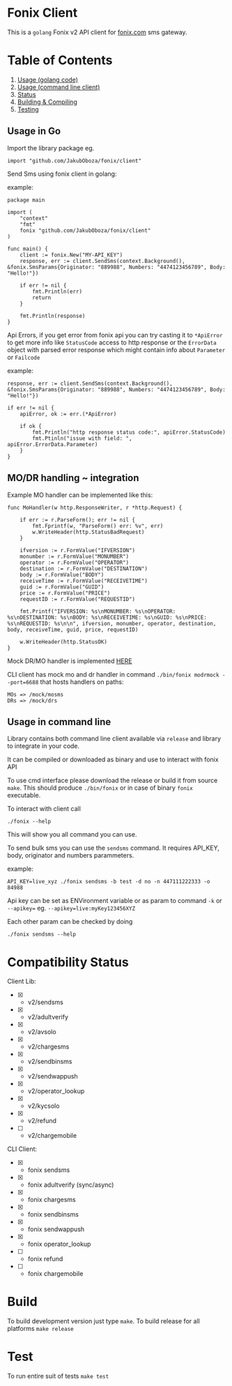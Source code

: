 # Fonix Client

This is a `golang` Fonix v2 API client for [fonix.com](fonix.com) sms gateway. 

# Table of Contents
1. [Usage (golang code)](#usagego)
2. [Usage (command line client)](#usagecli)
3. [Status](#status)
4. [Building & Compiling](#build)
5. [Testing](#test)

## Usage in Go <a name="usagego"></a>

Import the library package eg.
```
import "github.com/JakubOboza/fonix/client"
```

Send Sms using fonix client in golang:

example:
```
package main

import (
	"context"
	"fmt"
	fonix "github.com/JakubOboza/fonix/client"
)

func main() {
	client := fonix.New("MY-API_KEY")
	response, err := client.SendSms(context.Background(), &fonix.SmsParams{Originator: "889988", Numbers: "4474123456789", Body: "Hello!"})

	if err != nil {
		fmt.Println(err)
		return
	}

	fmt.Println(response)
}

```

Api Errors, if you get error from fonix api you can try casting it to `*ApiError` to get more info like `StatusCode` access to http response or the `ErrorData` object with parsed error response which might contain info about `Parameter` or `Failcode`

example:

```
response, err := client.SendSms(context.Background(), &fonix.SmsParams{Originator: "889988", Numbers: "4474123456789", Body: "Hello!"})

if err != nil {
    apiError, ok := err.(*ApiError)

    if ok {
        fmt.Println("http response status code:", apiError.StatusCode)
        fmt.Ptinln("issue with field: ",  apiError.ErrorData.Parameter)
    }
}
```

## MO/DR handling ~ integration

Example MO handler can be implemented like this:
```
func MoHandler(w http.ResponseWriter, r *http.Request) {

	if err := r.ParseForm(); err != nil {
		fmt.Fprintf(w, "ParseForm() err: %v", err)
		w.WriteHeader(http.StatusBadRequest)
	}

	ifversion := r.FormValue("IFVERSION")
	monumber := r.FormValue("MONUMBER")
	operator := r.FormValue("OPERATOR")
	destination := r.FormValue("DESTINATION")
	body := r.FormValue("BODY")
	receiveTime := r.FormValue("RECEIVETIME")
	guid := r.FormValue("GUID")
	price := r.FormValue("PRICE")
	requestID := r.FormValue("REQUESTID")

	fmt.Printf("IFVERSION: %s\nMONUMBER: %s\nOPERATOR: %s\nDESTINATION: %s\nBODY: %s\nRECEIVETIME: %s\nGUID: %s\nPRICE: %s\nREQUESTID: %s\n\n", ifversion, monumber, operator, destination, body, receiveTime, guid, price, requestID)

	w.WriteHeader(http.StatusOK)
}
```

Mock DR/MO handler is implemented [HERE](https://github.com/JakubOboza/fonix/blob/main/client/handlers.go)

CLI client has mock mo and dr handler in command `./bin/fonix modrmock --port=6688` that hosts handlers on paths:

```
MOs => /mock/mosms
DRs => /mock/drs
```

## Usage in command line <a name="usagecli"></a>

Library contains both command line client available via `release` and library to integrate in your code.

It can be compiled or downloaded as binary and use to interact with fonix API

To use cmd interface please download the release or build it from source `make`. This should produce `./bin/fonix` or in case of binary `fonix` executable.

To interact with client call
```
./fonix --help
```

This will show you all command you can use. 

To send bulk sms you can use the `sendsms` command. It requires API_KEY, body, originator and numbers parammeters.

example:
```
API_KEY=live_xyz ./fonix sendsms -b test -d no -n 447111222333 -o 84988
```

Api key can be set as ENVironment variable or as param to command `-k` or `--apikey=` eg. `--apikey=live:myKey123456XYZ`

Each other param can be checked by doing

```
./fonix sendsms --help
```


# Compatibility Status <a name="status"></a>

Client Lib:

- [x] - v2/sendsms
- [x] - v2/adultverify
- [x] - v2/avsolo
- [x] - v2/chargesms 
- [x] - v2/sendbinsms 
- [x] - v2/sendwappush 
- [x] - v2/operator_lookup
- [x] - v2/kycsolo
- [x] - v2/refund
- [ ] - v2/chargemobile

CLI Client:

- [x] - fonix sendsms
- [x] - fonix adultverify (sync/async)
- [x] - fonix chargesms 
- [x] - fonix sendbinsms 
- [x] - fonix sendwappush 
- [x] - fonix operator_lookup
- [ ] - fonix refund
- [ ] - fonix chargemobile

# Build <a name="build"></a>

To build development version just type `make`. 
To build release for all platforms `make release`

# Test <a name="test"></a>

To run entire suit of tests `make test`